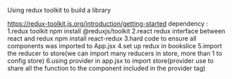 Using redux toolkit to build a library


https://redux-toolkit.js.org/introduction/getting-started
dependency : 
1.redux toolkit
npm install @reduxjs/toolkit
2.react redux
interface between react and redux
npm install react-redux
3.hard code to ensure all components was imported to App.jsx
4.set up redux in bookslice
5.import the reducer to store(we can import many reducers in store, more than 1 to config store)
6.using provider in app.jsx to import store(provider use to share all the function to the component included in the provider tag)